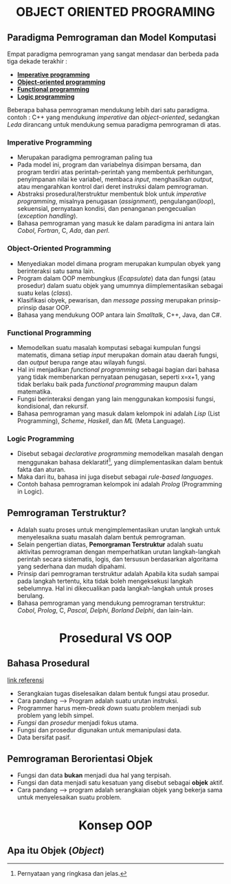 <h1 align="center">OBJECT ORIENTED PROGRAMING</h1>

## Paradigma Pemrograman dan Model Komputasi

Empat paradigma pemrograman yang sangat mendasar dan berbeda pada tiga dekade terakhir :
+ [**Imperative programming**](#imperative-programming)
+ [**Object-oriented programming**](#oop)
+ [**Functional programming**](#functional-programming)
+ [**Logic programming**](#logic-programming)

Beberapa bahasa pemrograman mendukung lebih dari satu paradigma. contoh : C++ yang mendukung *imperative* dan *object-oriented*, sedangkan *Leda* 
dirancang untuk mendukung semua paradigma pemrograman di atas.

### Imperative Programming

+ Merupakan paradigma pemrograman paling tua
+ Pada model ini, program dan variabelnya disimpan bersama, dan program terdiri atas perintah-perintah yang membentuk perhitungan, penyimpanan nilai ke variabel, membaca *input*, menghasilkan *output*, atau mengarahkan kontrol dari deret instruksi dalam pemrograman.
+ Abstraksi prosedural/terstruktur membentuk blok untuk *imperative programming*, misalnya penugasan (*assignment*), pengulangan(*loop*), sekuensial, pernyataan kondisi, dan penanganan pengecualian (*exception handling*).
+ Bahasa pemrograman yang masuk ke dalam paradigma ini antara lain *Cobol*, *Fortran*, C, *Ada*, dan *perl*.

<h3 id="oop">Object-Oriented Programming</h3>

+ Menyediakan model dimana program merupakan kumpulan obyek yang berinteraksi satu sama lain.
+ Program dalam OOP membungkus (*Ecapsulate*) data dan fungsi (atau prosedur) dalam suatu objek yang umumnya diimplementasikan sebagai suatu kelas (*class*).
+ Klasifikasi obyek, pewarisan, dan *message passing* merupakan prinsip-prinsip dasar OOP.
+ Bahasa yang mendukung OOP antara lain *Smalltalk*, C++, Java, dan C#.

### Functional Programming

+ Memodelkan suatu masalah komputasi sebagai kumpulan fungsi matematis, dimana setiap *input* merupakan domain atau daerah fungsi, dan *output* berupa range atau wilayah fungsi.
+ Hal ini menjadikan *functional programming* sebagai bagian dari bahasa yang tidak membenarkan pernyataan penugasan, seperti x=x+1, yang tidak berlaku baik pada *functional programming* maupun dalam matematika.
+ Fungsi berinteraksi dengan yang lain menggunakan komposisi fungsi, kondisional, dan rekursif.
+ Bahasa pemrograman yang masuk dalam kelompok ini adalah *Lisp* (List Programming), *Scheme*, *Haskell*, dan *ML* (Meta Language).

### Logic Programming

+ Disebut sebagai *declarative programming* memodelkan masalah dengan menggunakan bahasa deklaratif[^1], yang diimplementasikan dalam bentuk fakta dan aturan.
+ Maka dari itu, bahasa ini juga disebut sebagai *rule-based languages*.
+ Contoh bahasa pemrograman kelompok ini adalah *Prolog* (Programming in Logic).

[^1]: Pernyataan yang ringkasa dan jelas.

## Pemrograman Terstruktur?

+ Adalah suatu proses untuk mengimplementasikan urutan langkah untuk menyelesaikna suatu masalah dalam bentuk pemrograman.
+ Selain pengertian diatas, **Pemorgraman Terstruktur** adalah suatu aktivitas pemrograman dengan memperhatikan urutan langkah-langkah perintah secara sistematis, logis, dan tersusun berdasarkan algoritama yang sederhana dan mudah dipahami.
+ Prinsip dari pemrograman terstruktur adalah Apabila kita sudah sampai pada langkah tertentu, kita tidak boleh mengeksekusi langkah sebelumnya. Hal ini dikecualikan pada langkah-langkah untuk proses berulang.
+ Bahasa pemrograman yang mendukung pemrograman terstruktur: *Cobol*, *Prolog*, C, *Pascal*, *Delphi*, *Borland Delphi*, dan lain-lain.

<h1 align="center">Prosedural VS OOP</h1>

## Bahasa Prosedural
[link referensi](https://dwightjordan23.wordpress.com/2015/06/29/pemrograman-prosedural/)

+ Serangkaian tugas diselesaikan dalam bentuk fungsi atau prosedur.
+ Cara pandang --> Program adalah suatu urutan instruksi.
+ Programmer harus mem-*break down* suatu problem menjadi sub problem yang lebih simpel.
+ *Fungsi* dan *prosedur* menjadi fokus utama.
+ Fungsi dan prosedur digunakan untuk memanipulasi data.
+ Data bersifat pasif.

## Pemrograman Berorientasi Objek

+ Fungsi dan data **bukan** menjadi dua hal yang terpisah.
+ Fungsi dan data menjadi satu kesatuan yang disebut sebagai **objek** aktif.
+ Cara pandang --> program adalah serangkaian objek yang bekerja sama untuk menyelesaikan suatu problem.

<h1 align="center">Konsep OOP</h1>

## Apa itu Objek (*Object*)



